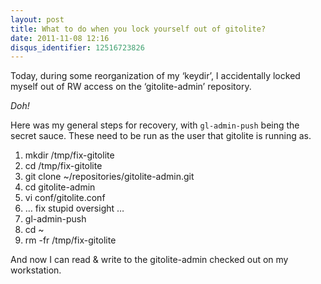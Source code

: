 ```yaml
---
layout: post
title: What to do when you lock yourself out of gitolite?
date: 2011-11-08 12:16
disqus_identifier: 12516723826
---
```


Today, during some reorganization of my ‘keydir’, I accidentally locked myself out of RW access on the ‘gitolite-admin’ repository.

*Doh!*

Here was my general steps for recovery, with `gl-admin-push` being the secret sauce. These need to be run as the user that gitolite is running as.

1. mkdir /tmp/fix-gitolite
1. cd /tmp/fix-gitolite
1. git clone ~/repositories/gitolite-admin.git
1. cd gitolite-admin
1. vi conf/gitolite.conf
1. … fix stupid oversight …
1. gl-admin-push
1. cd ~
1. rm -fr /tmp/fix-gitolite

And now I can read & write to the gitolite-admin checked out on my workstation.
